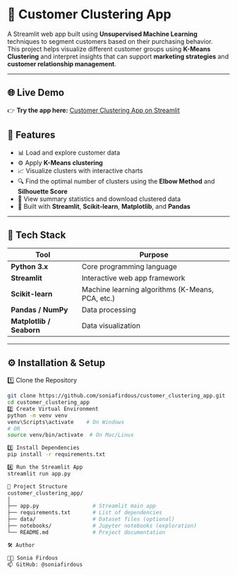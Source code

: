﻿# 🧩 Customer Clustering App

A Streamlit web app built using **Unsupervised Machine Learning** techniques to segment customers based on their purchasing behavior.  
This project helps visualize different customer groups using **K-Means Clustering** and interpret insights that can support **marketing strategies** and **customer relationship management**.

---


## 🌐 Live Demo

👉 **Try the app here:** [Customer Clustering App on Streamlit](https://customerclusteringapp-ij94tlrfn8nnqygvknd3uj.streamlit.app/)


## 🚀 Features

- 📊 Load and explore customer data  
- ⚙️ Apply **K-Means clustering**  
- 📈 Visualize clusters with interactive charts  
- 🔍 Find the optimal number of clusters using the **Elbow Method** and **Silhouette Score**  
- 💾 View summary statistics and download clustered data  
- 🧠 Built with **Streamlit**, **Scikit-learn**, **Matplotlib**, and **Pandas**

---

## 🧠 Tech Stack

| Tool | Purpose |
|------|----------|
| **Python 3.x** | Core programming language |
| **Streamlit** | Interactive web app framework |
| **Scikit-learn** | Machine learning algorithms (K-Means, PCA, etc.) |
| **Pandas / NumPy** | Data processing |
| **Matplotlib / Seaborn** | Data visualization |

---

## ⚙️ Installation & Setup

1️⃣ Clone the Repository
```bash
git clone https://github.com/soniafirdous/customer_clustering_app.git
cd customer_clustering_app
2️⃣ Create Virtual Environment
python -m venv venv
venv\Scripts\activate    # On Windows
# OR
source venv/bin/activate  # On Mac/Linux

3️⃣ Install Dependencies
pip install -r requirements.txt

4️⃣ Run the Streamlit App
streamlit run app.py

📂 Project Structure
customer_clustering_app/
│
├── app.py                 # Streamlit main app
├── requirements.txt       # List of dependencies
├── data/                  # Dataset files (optional)
├── notebooks/             # Jupyter notebooks (exploration)
└── README.md              # Project documentation

🛠️ Author

👩‍💻 Sonia Firdous
📫 GitHub: @soniafirdous
